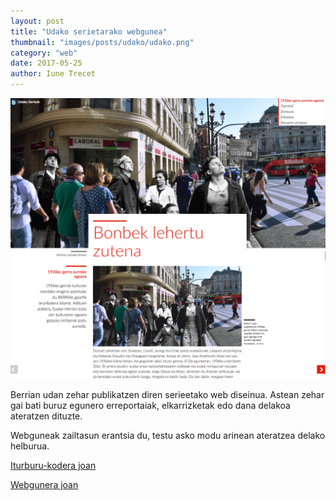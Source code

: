 ```yaml
---
layout: post
title: "Udako serietarako webgunea"
thumbnail: "images/posts/udako/udako.png"
category: "web"
date: 2017-05-25
author: Iune Trecet
---
```


<img src="/images/posts/udako/udako.jpg" alt="udako">

Berrian udan zehar publikatzen diren serieetako web diseinua.
Astean zehar gai bati buruz egunero erreportaiak, elkarrizketak edo dana delakoa
ateratzen dituzte.

Webguneak zailtasun erantsia du, testu asko modu arinean ateratzea delako
helburua.

<a class="goProject {{ page.category }}" href="https://github.com/iunetrecet/serieak">Iturburu-kodera joan</a>

<a class="goProject {{ page.category }}" href="https://berria.eus">Webgunera joan</a>
